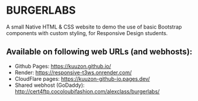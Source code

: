 # BURGERLABS

A small Native HTML & CSS website to demo the use of basic Bootstrap components with custom styling, for Responsive Design students.

## Available on following web URLs (and webhosts):

-  Github Pages: https://kuuzon.github.io/
-  Render: https://responsive-t3ws.onrender.com/
-  CloudFlare pages: https://kuuzon-github-io.pages.dev/
-  Shared webhost (GoDaddy): http://cert4ftp.cocoloubifashion.com/alexclass/burgerlabs/